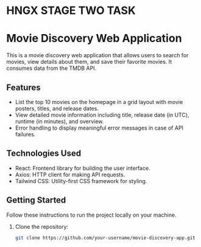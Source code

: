 # HNGX STAGE TWO TASK

# Movie Discovery Web Application

This is a movie discovery web application that allows users to search for movies, view details about them, and save their favorite movies. It consumes data from the TMDB API.

## Features

- List the top 10 movies on the homepage in a grid layout with movie posters, titles, and release dates.
- View detailed movie information including title, release date (in UTC), runtime (in minutes), and overview.
- Error handling to display meaningful error messages in case of API failures.

## Technologies Used

- React: Frontend library for building the user interface.
- Axios: HTTP client for making API requests.
- Tailwind CSS: Utility-first CSS framework for styling.

## Getting Started

Follow these instructions to run the project locally on your machine.

1. Clone the repository:

   ```bash
   git clone https://github.com/your-username/movie-discovery-app.git
   ```
